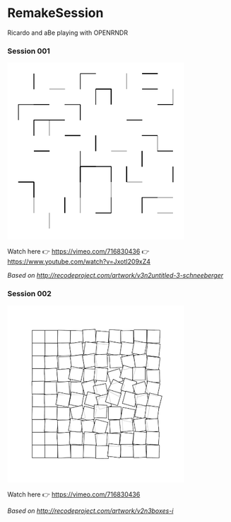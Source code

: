 # RemakeSession

Ricardo and aBe playing with OPENRNDR

### Session 001

<img src="screenshots/001.png" width="400">

Watch here 👉 https://vimeo.com/716830436 👉 https://www.youtube.com/watch?v=JxotI209xZ4

*Based on http://recodeproject.com/artwork/v3n2untitled-3-schneeberger*

### Session 002

<img src="screenshots/002.png" width="400">

Watch here 👉 https://vimeo.com/716830436

*Based on http://recodeproject.com/artwork/v2n3boxes-i*

